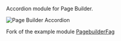 Accordion module for Page Builder.

![Page Builder Accordion](accordion.png)

Fork of the example module [PagebuilderFag](https://github.com/magento-devdocs/pagebuilder-examples)